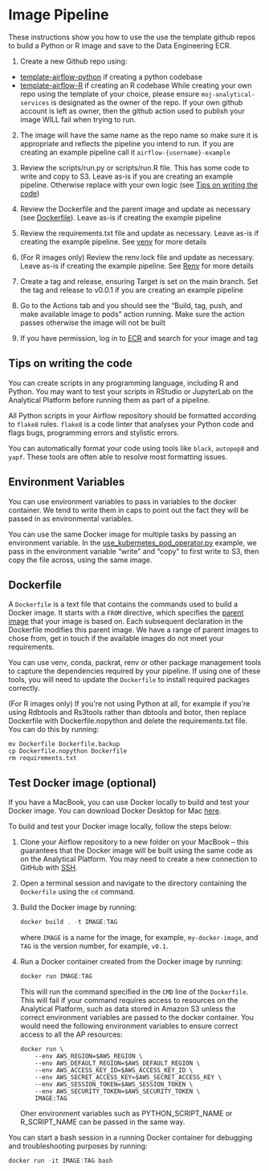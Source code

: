 # Image Pipeline

These instructions show you how to use the use the template github repos to build a Python or R image and save to the Data Engineering ECR.

1.  Create a new Github repo using:
  * [template-airflow-python](https://github.com/moj-analytical-services/template-airflow-python) if creating a python codebase
  * [template-airflow-R](https://github.com/moj-analytical-services/template-airflow-R) if creating an R codebase
While creating your own repo using the template of your choice, please ensure `moj-analytical-services` is designated as the owner of the repo. If your own github account is left as owner, then the github action used to publish your image WILL fail when trying to run.

2. The image will have the same name as the repo name so make sure it is appropriate and reflects the pipeline you intend to run. If you are creating an example pipeline call it `airflow-{username}-example`
    
3.  Review the scripts/run.py or scripts/run.R file. This has some code to write and copy to S3. Leave as-is if you are creating an example pipeline. Otherwise replace with your own logic (see [Tips on writing the code](#Tips-on-writing-the-code))
    
4.  Review the Dockerfile and the parent image and update as necessary (see [Dockerfile](#dockerfile)). Leave as-is if creating the example pipeline
    
5.  Review the requirements.txt file and update as necessary. Leave as-is if creating the example pipeline. See [venv](/tools/jupyterlab/package-management.html) for more details

6.  (For R images only) Review the renv.lock file and update as necessary. Leave as-is if creating the example pipeline. See [Renv](/tools/rstudio/package-management.html) for more details
    
6.  Create a tag and release, ensuring Target is set on the main branch. Set the tag and release to v0.0.1 if you are creating an example pipeline
    
7.  Go to the Actions tab and you should see the “Build, tag, push, and make available image to pods” action running. Make sure the action passes otherwise the image will not be built
    
8.  If you have permission, log in to [ECR](https://eu-west-1.console.aws.amazon.com/ecr/repositories?region=eu-west-1) and search for your image and tag
    

## Tips on writing the code

You can create scripts in any programming language, including R and Python. You may want to test your scripts in RStudio or JupyterLab on the Analytical Platform before running them as part of a pipeline.

All Python scripts in your Airflow repository should be formatted according to `flake8` rules. `flake8` is a code linter that analyses your Python code and flags bugs, programming errors and stylistic errors.

You can automatically format your code using tools like `black`, `autopep8` and `yapf`. These tools are often able to resolve most formatting issues.

## Environment Variables

You can use environment variables to pass in variables to the docker container. We tend to write them in caps to point out the fact they will be passed in as environmental variables.

You can use the same Docker image for multiple tasks by passing an environment variable. In the [use\_kubernetes\_pod\_operator.py](https://github.com/moj-analytical-services/airflow/blob/main/environments/dev/dags/examples/use_kubernetes_pod_operators.py) example, we pass in the environment variable “write” and “copy” to first write to S3, then copy the file across, using the same image.

## Dockerfile

A `Dockerfile` is a text file that contains the commands used to build a Docker image. It starts with a `FROM` directive, which specifies the [parent image](https://docs.docker.com/glossary/#parent-image) that your image is based on. Each subsequent declaration in the Dockerfile modifies this parent image. We have a range of parent images to chose from, get in touch if the available images do not meet your requirements.

You can use venv, conda, packrat, renv or other package management tools to capture the dependencies required by your pipeline. If using one of these tools, you will need to update the `Dockerfile` to install required packages correctly.

(For R images only) If you're not using Python at all, for example if you're using Rdbtools and Rs3tools rather than dbtools and botor, then replace Dockerfile with Dockerfile.nopython and delete the requirements.txt file. You can do this by running:

```
mv Dockerfile Dockerfile.backup
cp Dockerfile.nopython Dockerfile
rm requirements.txt
``` 

## Test Docker image (optional)

If you have a MacBook, you can use Docker locally to build and test your Docker image. You can download Docker Desktop for Mac [here](https://hub.docker.com/editions/community/docker-ce-desktop-mac).

To build and test your Docker image locally, follow the steps below:

1.  Clone your Airflow repository to a new folder on your MacBook – this guarantees that the Docker image will be built using the same code as on the Analytical Platform. You may need to create a new connection to GitHub with [SSH](https://help.github.com/en/github/authenticating-to-github/connecting-to-github-with-ssh).
    
2.  Open a terminal session and navigate to the directory containing the `Dockerfile` using the `cd` command.
    
3.  Build the Docker image by running:
    
    ```java
    docker build . -t IMAGE:TAG
    ```
    
    where `IMAGE` is a name for the image, for example, `my-docker-image`, and `TAG` is the version number, for example, `v0.1`.
    
4.  Run a Docker container created from the Docker image by running:
    
    ```java
    docker run IMAGE:TAG
    ```
    
    This will run the command specified in the `CMD` line of the `Dockerfile`. This will fail if your command requires access to resources on the Analytical Platform, such as data stored in Amazon S3 unless the correct environment variables are passed to the docker container. You would need the following environment variables to ensure correct access to all the AP resources:

    ```
    docker run \
        --env AWS_REGION=$AWS_REGION \
        --env AWS_DEFAULT_REGION=$AWS_DEFAULT_REGION \
        --env AWS_ACCESS_KEY_ID=$AWS_ACCESS_KEY_ID \
        --env AWS_SECRET_ACCESS_KEY=$AWS_SECRET_ACCESS_KEY \
        --env AWS_SESSION_TOKEN=$AWS_SESSION_TOKEN \
        --env AWS_SECURITY_TOKEN=$AWS_SECURITY_TOKEN \
        IMAGE:TAG
    ```
    
    Oher environment variables such as PYTHON_SCRIPT_NAME or R_SCRIPT_NAME can be passed in the same way.

You can start a bash session in a running Docker container for debugging and troubleshooting purposes by running:

```java
docker run -it IMAGE:TAG bash
```
